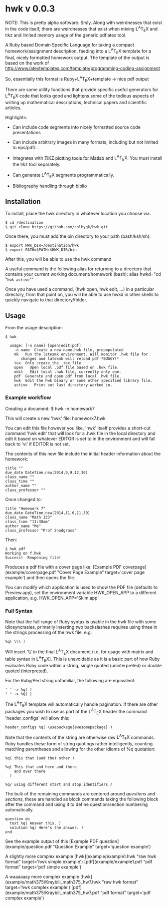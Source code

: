 <link href="README.css" rel="stylesheet"></link>

hwk v 0.0.3 
===

NOTE: This is pretty alpha software.  Srsly.  Along with weirdnesses that exist in the code itself, there are
weirdnesses that exist when mixing <span class="latex">L<sup>A</sup>T<sub>E</sub>X</span> and tikz and limited memory
usage of the generic pdflatex tool.

A Ruby based Domain Specific Language for taking a compact homework/assignment description, feeding into a <span class="latex">L<sup>A</sup>T<sub>E</sub>X</span> template for a final, nicely formatted homework output. The template of the output is based on the work of http://www.latextemplates.com/template/programming-coding-assignment 

So, essentially this format is Ruby+<span class="latex">L<sup>A</sup>T<sub>E</sub>X</span>+template -> nice pdf output

There are some utility functions that provide specific useful generators for
<span class="latex">L<sup>A</sup>T<sub>E</sub>X</span> code that looks good and lightens some of the tedious aspects of writing up mathematical
descriptions, technical papers and scientific articles.

Highlights:

  +   Can include code segments into nicely formatted source code presentations

  +   Can include arbitrary images in many formats, including but not limited to eps/pdf/...

  +   Integrates with [TIKZ plotting tools for Matlab](http://www.mathworks.com/matlabcentral/fileexchange/22022-matlab2tikz "matlab2tikz") and <span class="latex">L<sup>A</sup>T<sub>E</sub>X</span>.  You must install the tikz tool separately.

  +   Can generate <span class="latex">L<sup>A</sup>T<sub>E</sub>X</span> segments programmatically.

  +   Bibliography handling through biblio


Installation
---

  To install, place the hwk directory in whatever location you choose via:

    $ cd /destination
    $ git clone https://github.com/colbygk/hwk.git

  Once there, you must add the bin directory to your path (bash/ksh/sh):

    $ export HWK_DIR=/destination/hwk
    $ export PATH=$PATH:$HWK_DIR/bin

  After this, you will be able to use the hwk command

  A useful command is the following alias for returning to a directory that contains
  your current working document/homework (bash):
    alias hwkd="cd \"`hwk active`\""

  Once you have used a command, (hwk open, hwk edit, ...) in a particular directory,
  from that point on, you will be able to use hwkd in other shells to quickly navigate
  to that directory/folder.
  
Usage
---

  From the usage description:

    $ hwk

      usage: [-n name] [open|edit|pdf]
        -n name  Create a new name.hwk file, prepopulated
        mk   Run the latexmk environment. Will monitor .hwk file for
           changes and latexmk will reload pdf *BUGGY!*
        tex  Only create the .tex file
        open   Open local .pdf file based on .hwk file.
        edit   Edit local .hwk file, currenlty only one.
        pdf  Generate and open pdf from local .hwk file.
        hwk  Edit the hwk binary or some other specified library file.
        active   Print out last directory worked in.

### Example workflow
  Creating a document:
    $ hwk -n homework7

  This will create a new 'hwk' file: homework7.hwk
  
  You can edit this file however you like, 'hwk' itself provides a short-cut
  command 'hwk edit' that will look for a .hwk file in the local directory and
  edit it based on whatever EDITOR is set to in the environment and will fall back
  to 'vi' if EDITOR is not set.

  The contents of this new file include the initial header information about the
  homework:
    
    title ""
    due_date DateTime.new(2014,9,9,12,30)
    class_name ""
    class_time ""
    author_name ""
    class_professor ""

  Once changed to:

    title "Homework 7"
    due_date DateTime.new(2014,11,6,11,30)
    class_name "Math 333"
    class_time "11:30am"
    author_name "Me"
    class_professor "Prof Snodgrass"

  Then:

    $ hwk pdf
    Working on f.hwk
    Success!  Reopening file!

  Produces a pdf file with a cover page like: [Example PDF coverpage](example/coverpage.pdf "Cover Page Example" target='cover page example') and then opens the file.

  You can modify which application is used to show the PDF file (defaults to Preview.app),
  set the environment variable HWK_OPEN_APP to a different application, e.g. HWK_OPEN_APP='Skim.app'



### Full Syntax

  Note that the full range of Ruby syntax is usable in the hwk file with some idiosyncrasies, primarily inserting
  two backslashes requires using three in the strings processing of the hwk file, e.g.

    %q( \\\ )

  Will insert '\\\\' in the final <span class="latex">L<sup>A</sup>T<sub>E</sub>X</span> document (i.e. for usage with matrix and table syntax in <span class="latex">L<sup>A</sup>T<sub>E</sub>X</span>).
  This is unavoidable as it is a basic part of how Ruby evaluates Ruby code within a string, single quoted (uninterpreted)
  or double quoted (interpreted).

  For the Ruby/Perl string unfamiliar, the following are equivalent:

    ' ' -> %q( )
    " " -> %Q( )

  The <span class="latex">L<sup>A</sup>T<sub>E</sub>X</span> template will automatically handle pagination. If there are other packages you wish to use as part of the
  <span class="latex">L<sup>A</sup>T<sub>E</sub>X</span> header the command 'header\_configs' will allow this:

    header_configs %q( \usepackage{awesomepackage} )

  Note that the contents of the string are otherwise raw <span class="latex">L<sup>A</sup>T<sub>E</sub>X</span> commands. Ruby
  handles these form of string quotings rather intelligently, counting matching parentheses and allowing for the other
  idioms of %q quotation:

    %q( this that (and the) other )

    %q( This that and here and there
        and over there
      )

    %q/ using different start and stop identifiers /

  The bulk of the remaining commands are centered around *questions* and *sections*, these are handled as block commands
  taking the following block after the command and using it to define question/section numbering automatically.

    question do
      text %q( Answer this. )
      solution %q( Here's the answer. )
    end

  See the example output of this [Example PDF question](example/question.pdf "Question Example" target='question example')
  
  A slightly more complex example [hwk](example/example1.hwk "raw hwk format" target='hwk simple example') [pdf](example/example1.pdf "pdf format" target='pdf simple example')

  A waaaaaay more complex example [hwk](example/math375/Kraybill_math375_hw7.hwk "raw hwk format" target='hwk complex example') [pdf](example/math375/Kraybill_math375_hw7.pdf "pdf format" target='pdf complex example')

